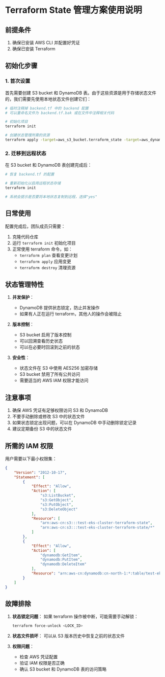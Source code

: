 # Terraform State 管理方案使用说明

## 前提条件

1. 确保已安装 AWS CLI 并配置好凭证
2. 确保已安装 Terraform

## 初始化步骤

### 1. 首次设置

首先需要创建 S3 bucket 和 DynamoDB 表。由于这些资源是用于存储状态文件的，我们需要先使用本地状态文件创建它们：

```bash
# 临时注释掉 backend.tf 中的 backend 配置
# 可以重命名文件为 backend.tf.bak 或在文件中注释相关代码

# 初始化项目
terraform init

# 创建状态管理所需的资源
terraform apply -target=aws_s3_bucket.terraform_state -target=aws_dynamodb_table.terraform_locks
```

### 2. 迁移到远程状态

在 S3 bucket 和 DynamoDB 表创建完成后：

```bash
# 恢复 backend.tf 的配置

# 重新初始化以启用远程状态存储
terraform init

# 系统会提示是否要将本地状态复制到远程，选择"yes"
```

## 日常使用

配置完成后，团队成员只需要：

1. 克隆代码仓库
2. 运行 `terraform init` 初始化项目
3. 正常使用 terraform 命令，如：
   - `terraform plan` 查看变更计划
   - `terraform apply` 应用变更
   - `terraform destroy` 清理资源

## 状态管理特性

1. **并发保护**：
   - DynamoDB 提供状态锁定，防止并发操作
   - 如果有人正在运行 terraform，其他人的操作会被阻止

2. **版本控制**：
   - S3 bucket 启用了版本控制
   - 可以回溯查看历史状态
   - 可以在必要时回滚到之前的状态

3. **安全性**：
   - 状态文件在 S3 中使用 AES256 加密存储
   - S3 bucket 禁用了所有公共访问
   - 需要适当的 AWS IAM 权限才能访问

## 注意事项

1. 确保 AWS 凭证有足够权限访问 S3 和 DynamoDB
2. 不要手动删除或修改 S3 中的状态文件
3. 如果状态锁定出现问题，可以在 DynamoDB 中手动删除锁定记录
4. 建议定期备份 S3 中的状态文件

## 所需的 IAM 权限

用户需要以下最小权限集：

```json
{
    "Version": "2012-10-17",
    "Statement": [
        {
            "Effect": "Allow",
            "Action": [
                "s3:ListBucket",
                "s3:GetObject",
                "s3:PutObject",
                "s3:DeleteObject"
            ],
            "Resource": [
                "arn:aws-cn:s3:::test-eks-cluster-terraform-state",
                "arn:aws-cn:s3:::test-eks-cluster-terraform-state/*"
            ]
        },
        {
            "Effect": "Allow",
            "Action": [
                "dynamodb:GetItem",
                "dynamodb:PutItem",
                "dynamodb:DeleteItem"
            ],
            "Resource": "arn:aws-cn:dynamodb:cn-north-1:*:table/test-eks-cluster-terraform-locks"
        }
    ]
}
```

## 故障排除

1. **状态锁定问题**：
   如果 terraform 操作被中断，可能需要手动解锁：
   ```bash
   terraform force-unlock <LOCK_ID>
   ```

2. **状态文件损坏**：
   可以从 S3 版本历史中恢复之前的状态文件

3. **权限问题**：
   - 检查 AWS 凭证配置
   - 验证 IAM 权限是否正确
   - 确认 S3 bucket 和 DynamoDB 表的访问策略

